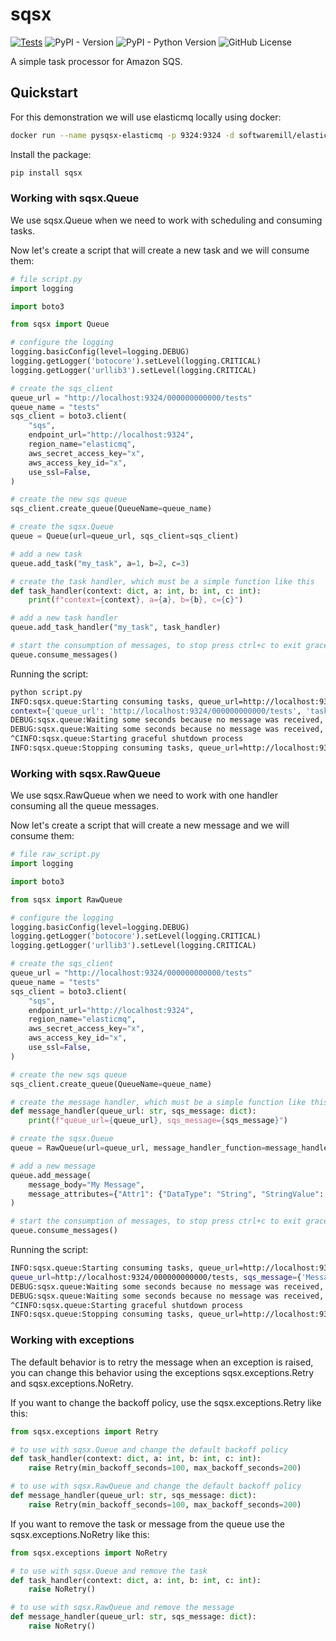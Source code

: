 # sqsx
[![Tests](https://github.com/allisson/pysqsx/actions/workflows/tests.yml/badge.svg?branch=main)](https://github.com/allisson/pysqsx/actions/workflows/tests.yml)
![PyPI - Version](https://img.shields.io/pypi/v/sqsx)
![PyPI - Python Version](https://img.shields.io/pypi/pyversions/sqsx)
![GitHub License](https://img.shields.io/github/license/allisson/pysqsx)

A simple task processor for Amazon SQS.

## Quickstart

For this demonstration we will use elasticmq locally using docker:

```bash
docker run --name pysqsx-elasticmq -p 9324:9324 -d softwaremill/elasticmq-native
```

Install the package:

```bash
pip install sqsx
```

### Working with sqsx.Queue

We use sqsx.Queue when we need to work with scheduling and consuming tasks.

Now let's create a script that will create a new task and we will consume them:

```python
# file script.py
import logging

import boto3

from sqsx import Queue

# configure the logging
logging.basicConfig(level=logging.DEBUG)
logging.getLogger('botocore').setLevel(logging.CRITICAL)
logging.getLogger('urllib3').setLevel(logging.CRITICAL)

# create the sqs_client
queue_url = "http://localhost:9324/000000000000/tests"
queue_name = "tests"
sqs_client = boto3.client(
    "sqs",
    endpoint_url="http://localhost:9324",
    region_name="elasticmq",
    aws_secret_access_key="x",
    aws_access_key_id="x",
    use_ssl=False,
)

# create the new sqs queue
sqs_client.create_queue(QueueName=queue_name)

# create the sqsx.Queue
queue = Queue(url=queue_url, sqs_client=sqs_client)

# add a new task
queue.add_task("my_task", a=1, b=2, c=3)

# create the task handler, which must be a simple function like this
def task_handler(context: dict, a: int, b: int, c: int):
    print(f"context={context}, a={a}, b={b}, c={c}")

# add a new task handler
queue.add_task_handler("my_task", task_handler)

# start the consumption of messages, to stop press ctrl+c to exit gracefully
queue.consume_messages()
```

Running the script:

```bash
python script.py
INFO:sqsx.queue:Starting consuming tasks, queue_url=http://localhost:9324/000000000000/tests
context={'queue_url': 'http://localhost:9324/000000000000/tests', 'task_name': 'my_task', 'sqs_message': {'MessageId': '42513c2d-ac93-4701-bb63-83b45e6fe2ca', 'ReceiptHandle': '42513c2d-ac93-4701-bb63-83b45e6fe2ca#6eb5443b-a2eb-454e-8619-86f6d2e67561', 'MD5OfBody': '8087eb7436895841c5d646156a8a469f', 'Body': 'eyJrd2FyZ3MiOiB7ImEiOiAxLCAiYiI6IDIsICJjIjogM319', 'Attributes': {'SentTimestamp': '1702573178736', 'ApproximateReceiveCount': '1', 'ApproximateFirstReceiveTimestamp': '1702573178740', 'SenderId': '127.0.0.1'}, 'MD5OfMessageAttributes': '5346f2cd7c539a880febaf9112a86921', 'MessageAttributes': {'TaskName': {'StringValue': 'my_task', 'DataType': 'String'}}}}, a=1, b=2, c=3
DEBUG:sqsx.queue:Waiting some seconds because no message was received, seconds=10, queue_url=http://localhost:9324/000000000000/tests
DEBUG:sqsx.queue:Waiting some seconds because no message was received, seconds=10, queue_url=http://localhost:9324/000000000000/tests
^CINFO:sqsx.queue:Starting graceful shutdown process
INFO:sqsx.queue:Stopping consuming tasks, queue_url=http://localhost:9324/000000000000/tests
```

### Working with sqsx.RawQueue

We use sqsx.RawQueue when we need to work with one handler consuming all the queue messages.

Now let's create a script that will create a new message and we will consume them:

```python
# file raw_script.py
import logging

import boto3

from sqsx import RawQueue

# configure the logging
logging.basicConfig(level=logging.DEBUG)
logging.getLogger('botocore').setLevel(logging.CRITICAL)
logging.getLogger('urllib3').setLevel(logging.CRITICAL)

# create the sqs_client
queue_url = "http://localhost:9324/000000000000/tests"
queue_name = "tests"
sqs_client = boto3.client(
    "sqs",
    endpoint_url="http://localhost:9324",
    region_name="elasticmq",
    aws_secret_access_key="x",
    aws_access_key_id="x",
    use_ssl=False,
)

# create the new sqs queue
sqs_client.create_queue(QueueName=queue_name)

# create the message handler, which must be a simple function like this
def message_handler(queue_url: str, sqs_message: dict):
    print(f"queue_url={queue_url}, sqs_message={sqs_message}")

# create the sqsx.Queue
queue = RawQueue(url=queue_url, message_handler_function=message_handler, sqs_client=sqs_client)

# add a new message
queue.add_message(
    message_body="My Message",
    message_attributes={"Attr1": {"DataType": "String", "StringValue": "Attr1"}},
)

# start the consumption of messages, to stop press ctrl+c to exit gracefully
queue.consume_messages()
```

Running the script:

```bash
INFO:sqsx.queue:Starting consuming tasks, queue_url=http://localhost:9324/000000000000/tests
queue_url=http://localhost:9324/000000000000/tests, sqs_message={'MessageId': 'fb2ed6cf-9346-4ded-8cfe-4fc297f95928', 'ReceiptHandle': 'fb2ed6cf-9346-4ded-8cfe-4fc297f95928#bd9f27a6-0a73-4d27-9c1e-0947f21d3c02', 'MD5OfBody': '069840f6917e85a02167febb964f0041', 'Body': 'My Message', 'Attributes': {'SentTimestamp': '1702573585302', 'ApproximateReceiveCount': '1', 'ApproximateFirstReceiveTimestamp': '1702573585306', 'SenderId': '127.0.0.1'}, 'MD5OfMessageAttributes': '90f34a800b9d242c1b32320e4a3ed630', 'MessageAttributes': {'Attr1': {'StringValue': 'Attr1', 'DataType': 'String'}}}
DEBUG:sqsx.queue:Waiting some seconds because no message was received, seconds=10, queue_url=http://localhost:9324/000000000000/tests
DEBUG:sqsx.queue:Waiting some seconds because no message was received, seconds=10, queue_url=http://localhost:9324/000000000000/tests
^CINFO:sqsx.queue:Starting graceful shutdown process
INFO:sqsx.queue:Stopping consuming tasks, queue_url=http://localhost:9324/000000000000/tests
```

### Working with exceptions

The default behavior is to retry the message when an exception is raised, you can change this behavior using the exceptions sqsx.exceptions.Retry and sqsx.exceptions.NoRetry.

If you want to change the backoff policy, use the sqsx.exceptions.Retry like this:

```python
from sqsx.exceptions import Retry

# to use with sqsx.Queue and change the default backoff policy
def task_handler(context: dict, a: int, b: int, c: int):
    raise Retry(min_backoff_seconds=100, max_backoff_seconds=200)

# to use with sqsx.RawQueue and change the default backoff policy
def message_handler(queue_url: str, sqs_message: dict):
    raise Retry(min_backoff_seconds=100, max_backoff_seconds=200)
```

If you want to remove the task or message from the queue use the sqsx.exceptions.NoRetry like this:

```python
from sqsx.exceptions import NoRetry

# to use with sqsx.Queue and remove the task
def task_handler(context: dict, a: int, b: int, c: int):
    raise NoRetry()

# to use with sqsx.RawQueue and remove the message
def message_handler(queue_url: str, sqs_message: dict):
    raise NoRetry()
```
